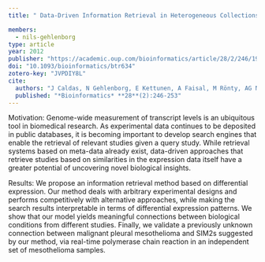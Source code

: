 ```yaml
---
title: " Data-Driven Information Retrieval in Heterogeneous Collections of Transcriptomics Data Links SIM2s to Malignant Pleural Mesothelioma"

members:
  - nils-gehlenborg
type: article
year: 2012
publisher: "https://academic.oup.com/bioinformatics/article/28/2/246/197611"
doi: "10.1093/bioinformatics/btr634"
zotero-key: "JVPDIY8L"
cite:
  authors: "J Caldas, N Gehlenborg, E Kettunen, A Faisal, M Rönty, AG Nicholson, S Knuutila, A Brazma, S Kaski"
  published: "*Bioinformatics* **28**(2):246-253"
---
```

Motivation: Genome-wide measurement of transcript levels is an ubiquitous tool in biomedical research. As experimental data continues to be deposited in public databases, it is becoming important to develop search engines that enable the retrieval of relevant studies given a query study. While retrieval systems based on meta-data already exist, data-driven approaches that retrieve studies based on similarities in the expression data itself have a greater potential of uncovering novel biological insights.

Results: We propose an information retrieval method based on differential expression. Our method deals with arbitrary experimental designs and performs competitively with alternative approaches, while making the search results interpretable in terms of differential expression patterns. We show that our model yields meaningful connections between biological conditions from different studies. Finally, we validate a previously unknown connection between malignant pleural mesothelioma and SIM2s suggested by our method, via real-time polymerase chain reaction in an independent set of mesothelioma samples.